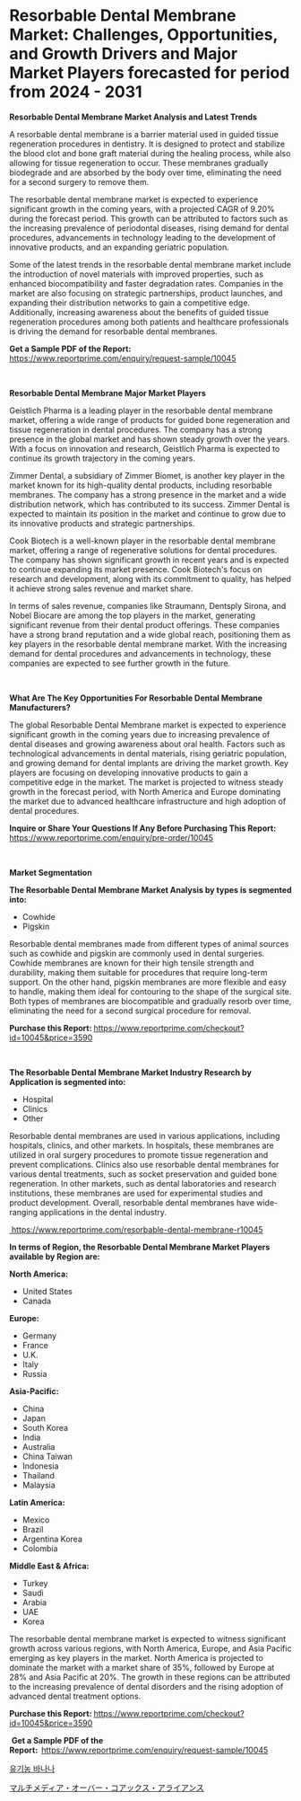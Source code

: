 <p><h1>Resorbable Dental Membrane Market: Challenges, Opportunities, and Growth Drivers and Major Market Players forecasted for period from 2024 - 2031</h1></p><p><strong>Resorbable Dental Membrane Market Analysis and Latest Trends</strong></p>
<p><p>A resorbable dental membrane is a barrier material used in guided tissue regeneration procedures in dentistry. It is designed to protect and stabilize the blood clot and bone graft material during the healing process, while also allowing for tissue regeneration to occur. These membranes gradually biodegrade and are absorbed by the body over time, eliminating the need for a second surgery to remove them.</p><p>The resorbable dental membrane market is expected to experience significant growth in the coming years, with a projected CAGR of 9.20% during the forecast period. This growth can be attributed to factors such as the increasing prevalence of periodontal diseases, rising demand for dental procedures, advancements in technology leading to the development of innovative products, and an expanding geriatric population.</p><p>Some of the latest trends in the resorbable dental membrane market include the introduction of novel materials with improved properties, such as enhanced biocompatibility and faster degradation rates. Companies in the market are also focusing on strategic partnerships, product launches, and expanding their distribution networks to gain a competitive edge. Additionally, increasing awareness about the benefits of guided tissue regeneration procedures among both patients and healthcare professionals is driving the demand for resorbable dental membranes.</p></p>
<p><strong>Get a Sample PDF of the Report:&nbsp;</strong> <a href="https://www.reportprime.com/enquiry/request-sample/10045">https://www.reportprime.com/enquiry/request-sample/10045</a></p>
<p>&nbsp;</p>
<p><strong>Resorbable Dental Membrane Major Market Players</strong></p>
<p><p>Geistlich Pharma is a leading player in the resorbable dental membrane market, offering a wide range of products for guided bone regeneration and tissue regeneration in dental procedures. The company has a strong presence in the global market and has shown steady growth over the years. With a focus on innovation and research, Geistlich Pharma is expected to continue its growth trajectory in the coming years.</p><p>Zimmer Dental, a subsidiary of Zimmer Biomet, is another key player in the market known for its high-quality dental products, including resorbable membranes. The company has a strong presence in the market and a wide distribution network, which has contributed to its success. Zimmer Dental is expected to maintain its position in the market and continue to grow due to its innovative products and strategic partnerships.</p><p>Cook Biotech is a well-known player in the resorbable dental membrane market, offering a range of regenerative solutions for dental procedures. The company has shown significant growth in recent years and is expected to continue expanding its market presence. Cook Biotech's focus on research and development, along with its commitment to quality, has helped it achieve strong sales revenue and market share.</p><p>In terms of sales revenue, companies like Straumann, Dentsply Sirona, and Nobel Biocare are among the top players in the market, generating significant revenue from their dental product offerings. These companies have a strong brand reputation and a wide global reach, positioning them as key players in the resorbable dental membrane market. With the increasing demand for dental procedures and advancements in technology, these companies are expected to see further growth in the future.</p></p>
<p>&nbsp;</p>
<p><strong>What Are The Key Opportunities For Resorbable Dental Membrane Manufacturers?</strong></p>
<p><p>The global Resorbable Dental Membrane market is expected to experience significant growth in the coming years due to increasing prevalence of dental diseases and growing awareness about oral health. Factors such as technological advancements in dental materials, rising geriatric population, and growing demand for dental implants are driving the market growth. Key players are focusing on developing innovative products to gain a competitive edge in the market. The market is projected to witness steady growth in the forecast period, with North America and Europe dominating the market due to advanced healthcare infrastructure and high adoption of dental procedures.</p></p>
<p><strong>Inquire or Share Your Questions If Any Before Purchasing This Report:</strong> <a href="https://www.reportprime.com/enquiry/pre-order/10045">https://www.reportprime.com/enquiry/pre-order/10045</a></p>
<p>&nbsp;</p>
<p><strong>Market Segmentation</strong></p>
<p><strong>The Resorbable Dental Membrane Market Analysis by types is segmented into:</strong></p>
<p><ul><li>Cowhide</li><li>Pigskin</li></ul></p>
<p><p>Resorbable dental membranes made from different types of animal sources such as cowhide and pigskin are commonly used in dental surgeries. Cowhide membranes are known for their high tensile strength and durability, making them suitable for procedures that require long-term support. On the other hand, pigskin membranes are more flexible and easy to handle, making them ideal for contouring to the shape of the surgical site. Both types of membranes are biocompatible and gradually resorb over time, eliminating the need for a second surgical procedure for removal.</p></p>
<p><strong>Purchase this Report:&nbsp;</strong><a href="https://www.reportprime.com/checkout?id=10045&price=3590">https://www.reportprime.com/checkout?id=10045&price=3590</a></p>
<p>&nbsp;</p>
<p><strong>The Resorbable Dental Membrane Market Industry Research by Application is segmented into:</strong></p>
<p><ul><li>Hospital</li><li>Clinics</li><li>Other</li></ul></p>
<p><p>Resorbable dental membranes are used in various applications, including hospitals, clinics, and other markets. In hospitals, these membranes are utilized in oral surgery procedures to promote tissue regeneration and prevent complications. Clinics also use resorbable dental membranes for various dental treatments, such as socket preservation and guided bone regeneration. In other markets, such as dental laboratories and research institutions, these membranes are used for experimental studies and product development. Overall, resorbable dental membranes have wide-ranging applications in the dental industry.</p></p>
<p><a href="https://www.reportprime.com/resorbable-dental-membrane-r10045">&nbsp;https://www.reportprime.com/resorbable-dental-membrane-r10045</a></p>
<p><strong>In terms of Region, the Resorbable Dental Membrane Market Players available by Region are:</strong></p>
<p>
    <p> <strong> North America: </strong>
        <ul>
            <li>United States</li>
            <li>Canada</li>
        </ul>
        </p> 
    <p> <strong> Europe: </strong>
        <ul>
            <li>Germany</li>
            <li>France</li>
            <li>U.K.</li>
            <li>Italy</li>
            <li>Russia</li>
        </ul>
        </p> 
    <p> <strong> Asia-Pacific: </strong>
        <ul>
            <li>China</li>
            <li>Japan</li>
            <li>South Korea</li>
            <li>India</li>
            <li>Australia</li>
            <li>China Taiwan</li>
            <li>Indonesia</li>
            <li>Thailand</li>
            <li>Malaysia</li>
        </ul>
        </p> 
    <p> <strong> Latin America: </strong>
        <ul>
            <li>Mexico</li>
            <li>Brazil</li>
            <li>Argentina Korea</li>
            <li>Colombia</li>
        </ul>
        </p> 
    <p> <strong> Middle East & Africa: </strong>
        <ul>
            <li>Turkey</li>
            <li>Saudi</li>
            <li>Arabia</li>
            <li>UAE</li>
            <li>Korea</li>
        </ul>
    </p>
    </p>
<p><p>The resorbable dental membrane market is expected to witness significant growth across various regions, with North America, Europe, and Asia Pacific emerging as key players in the market. North America is projected to dominate the market with a market share of 35%, followed by Europe at 28% and Asia Pacific at 20%. The growth in these regions can be attributed to the increasing prevalence of dental disorders and the rising adoption of advanced dental treatment options.</p></p>
<p><strong>Purchase this Report: </strong><a href="https://www.reportprime.com/checkout?id=10045&price=3590">https://www.reportprime.com/checkout?id=10045&price=3590</a></p>
<p>&nbsp;<strong>Get a Sample PDF of the Report:&nbsp;&nbsp;</strong><a href="https://www.reportprime.com/enquiry/request-sample/10045">https://www.reportprime.com/enquiry/request-sample/10045</a></p>
<p><strong></strong></p>
<p><p><a href="https://medium.com/@matthiasdkins856/%EC%9C%A0%EA%B8%B0%EB%86%8D-%EB%B0%94%EB%82%98%EB%82%98-%EC%8B%9C%EC%9E%A5%EC%9D%80-%EC%8B%9C%EC%9E%A5-%EC%A0%90%EC%9C%A0%EC%9C%A8-%EC%8B%9C%EC%9E%A5-%EB%8F%99%ED%96%A5-%EB%B0%8F-%EC%8B%9C%EC%9E%A5-%EC%84%B1%EC%9E%A5%EC%97%90-%EB%8C%80%ED%95%9C-%EC%A0%95%EB%B3%B4%EB%A5%BC-%EC%A0%9C%EA%B3%B5%ED%95%A9%EB%8B%88%EB%8B%A4-696677b505a2">유기농 바나나</a></p><p><a href="https://github.com/oqxogxyvqe90775/Market-Research-Report-List-1/blob/main/829097723914.md">マルチメディア・オーバー・コアックス・アライアンス</a></p></p>